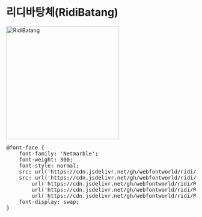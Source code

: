 # 리디바탕체(RidiBatang)


<a href="https://wess.tistory.com/257" target="_blank">
    <img src="https://webfontworld.github.io/ridi/RidiBatang.jpg" alt="RidiBatang" style="width:300px">
</a>

<pre>
@font-face {
    font-family: 'Netmarble';
    font-weight: 300;
    font-style: normal;
    src: url('https://cdn.jsdelivr.net/gh/webfontworld/ridi/RidiBatang.eot');
    src: url('https://cdn.jsdelivr.net/gh/webfontworld/ridi/RidiBatang.eot?#iefix') format('embedded-opentype'),
        url('https://cdn.jsdelivr.net/gh/webfontworld/ridi/RidiBatang.woff2') format('woff2'),
        url('https://cdn.jsdelivr.net/gh/webfontworld/ridi/RidiBatang.woff') format('woff'),
        url('https://cdn.jsdelivr.net/gh/webfontworld/ridi/RidiBatang.ttf') format("truetype");
    font-display: swap;
}
</pre>
